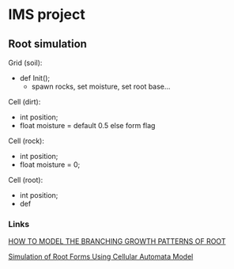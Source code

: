 # IMS project


## Root simulation

Grid (soil):
- def Init();
    - spawn rocks, set moisture, set root base...

Cell (dirt):
- int position;
- float moisture = default 0.5 else form flag

Cell (rock):
- int position;
- float moisture = 0;

Cell (root):
- int position;
- def 

### Links

[HOW TO MODEL THE BRANCHING GROWTH PATTERNS OF ROOT](https://pdf.sciencedirectassets.com/314898/1-s2.0-S1474667099X71187/1-s2.0-S1474667017569578/main.pdf?X-Amz-Security-Token=IQoJb3JpZ2luX2VjEEYaCXVzLWVhc3QtMSJHMEUCIQDqqSCd3K%2FOFhcKCfXsll5Hxo1a33o1Kglq9tArdkchwwIgZJCGckQnK2JFKlfxQMu7o2XZaSdWnHKShIcAm4H%2FrQYquwUIrv%2F%2F%2F%2F%2F%2F%2F%2F%2F%2FARAFGgwwNTkwMDM1NDY4NjUiDITqEVENvAqHuS8kDyqPBfES3dv33fjWwnRybIETtjqBxI2X27wMlSj4TTfLJX%2F7k%2B88TdvEebtpg1zg5Cx6XHQ32ywermzN%2BILnPB8GudEspkI4HLUbeA1eYKZIV6qhotwPkNBMvBwzIIX6Hqyk%2BWITrv87jJ6ET2Uyo60j1u2jxOnRSgHjsMZXTSLk5GNeOODhZwCFlcHUcoiu3VhZf%2BM%2FXB06QV9%2BBtIkD9wc75YeX21Erd2QAYByj5%2F6bXFWGfsXR8MNCc%2FqDvaqFbxJHTxe2Esed8Zazz14kOmnbtYOimpzmR0pfmeuc3XUaWU0hJrBmN1xxr98fdxzLDUUhc6okHXf%2B5%2FLTVKg%2B2Duk1W7J5SQE3ZJEHkaBfVGjClRkpu4QIOE6rsjhStoO1vuh3oqnBsJfzotiavZl0tbr83RWCrqS2Crp50rRbQuQxsN0UGq94cFplonqjrPpKM%2BfvKV%2F%2FsD4OHxaPaoY4og3HluftxvU%2BwTxXS9k6h9i%2BcKqac8vBgs2N38d5Fr%2BmT3fEOx1FSQHIM968yWvrF5Fosx%2BNu89gzAwB4shbDAO%2FawpuU0XAc9W2G1zNuekJq5C%2BwH1BRA98ZjBDQux3KPtnIfJpcXqgycSpqMdih2pWuXA7l%2FLq66qT7nMqQMVSnI1hsTmj75AoB9DqErdRZ5leVitV%2B%2BrhdjEvUmtW4otFootwdSEdF3gZBUwM9JoxoG05KK%2BtOPTXoKdLUAZTXxLLV0Sji6HEPxG6IIyIOQnqPzUuKYDmwJ6DacJRyIYqNFHrwOxjVtH7eok%2Fc%2FQdI6q4RF80d2kCyiFTAWyio%2B6MzRomAtsWwMWlwr2nfkTZKI2yc611aLvbEYam9k6UWtKRNnTZPeBVVfcvoJYkD7nHUw6u7IqwY6sQHP8Yj32LtycDP4BogFsyZP%2Bc4YsVyIYuKxGU0S36ygzwN6qlySjVsFwyPdgSSuCqo70%2FCcCBoVVojrvOiSvsogBdQIML86pcl9DecRsfki9KTRtq44M7XW9cFr29w4mowoiX93IaW19MBgPjFL1GZhZmBaErJtllNrypfZy2cwrGoqlJMoK%2B%2FS7JR2JYsATQg3U%2FwFhr3BlWlREVwza68fPckhjaj%2B3xtmq9C4A1Y3VMI%3D&X-Amz-Algorithm=AWS4-HMAC-SHA256&X-Amz-Date=20231207T214725Z&X-Amz-SignedHeaders=host&X-Amz-Expires=300&X-Amz-Credential=ASIAQ3PHCVTYSVM2U5UX%2F20231207%2Fus-east-1%2Fs3%2Faws4_request&X-Amz-Signature=52e53f622a67524aca2a03d531aa36881c69e571044fd28d86c1af04bfb4ba62&hash=e035ad65f4310490641f60aebbb5a0fa2fd0bc8bf82bfe153d4263e562a4d426&host=68042c943591013ac2b2430a89b270f6af2c76d8dfd086a07176afe7c76c2c61&pii=S1474667017569578&tid=spdf-ae6060bd-84b9-401e-859c-afb18d9d5581&sid=738554af82b7484c2b1a54708bd5ce19c97agxrqa&type=client&tsoh=d3d3LnNjaWVuY2VkaXJlY3QuY29t&ua=191f5652550005515902&rr=831ff78c8cf7b377&cc=cz)

[Simulation of Root Forms Using Cellular Automata Model](https://watermark.silverchair.com/070013_1_online.pdf?token=AQECAHi208BE49Ooan9kkhW_Ercy7Dm3ZL_9Cf3qfKAc485ysgAABYEwggV9BgkqhkiG9w0BBwagggVuMIIFagIBADCCBWMGCSqGSIb3DQEHATAeBglghkgBZQMEAS4wEQQMgB2q2ZqxQHJ6xhGzAgEQgIIFNFc4mX8fKG4WqeTzUwV-oy6oKUOy70tiVAxdVjhRWo5Y7EELpzimjrO7JCW3aklq7u2MWG7BGcTSBCQVCtDIVFUpnXSxqxMULQyJm3H86s-sqsSJ0EMU4LDDv6-0FleJaaPFOkQ0JYmQwUoB2b74OZy1bt4VSMXfwBGarXm3MmnJrHCACz78jzoH-0NJwW1c4xdVQo3eJN8GQvNvDIUnyqqDb_f3ek6k_dpnQXchbKukK5NG19xyFFBBgS4JaPDFKA47ZvqLpBRKb9P0m8PSz3jBSWZEkm3Bgo7yluDoJWArMJk1OllVMZJ372M74G3HG7LYU4Vlbcw134xO5c94vUn57VsRLZt-Ii1bZciqEqDNwnd3nwNIYo3z2GSyNRwqXTIFc5tlMu60jVyludc8GrkdhKP4xOmJXj6pHAIqB0f1XUvo3-7snIzS9kf04ZPZtbGCFmG6tJisKN9ky2YEq2nab_TdyKui1EJeW9O8QkSwh0zTzRKHLUZFLXvggxKF5f3dXQNmp4QykKqhlFahaJN4ncpwRpu8JA5OYJbQnGDQU0r7kb5iotgL1q3Bc5anxTcObuW_pk4hqCY6nSVhLG9hS1keFtjRlznyMvKzNWEz9S2C5oKcly1RTPxV00bXuEd-KyP7lZX9m3BzRYFsAIi3Z17XX1zr9wMt6x2TbUvxLhN4cxVNoTCOO3zI_astaMdeWIwm1QvPG_rs_gu7xjJ7ry97ZCru-vEa22e5MnRidd0TtrZbSnRMqb2IZFyP-GR5m_YwZSOmQ9wrzke3JBSqD0yfj4frquN7xMKnEvWdgffo0PFMr0FLyzLcj96SKedBtDlfQQuRZCp6qUiWv9fT1fOYJ_EOJCMxc8DI9UuIQ6I1hWTIk5tLd200mvJnCpjHEZC-RNy5rvXzmPTDkTb9NoenuI31dC2qdOe1G2SStra1j7kqrmrp-lX7OW-qcIbGYFYXNAoAzuUkFQNtbn_C37tu5sHB4KPmhFoRYd8bFpF3V26twVTtxRCo-bjyGzI-vQqXQ5TegYDY6bxnzKAlk52tw_f9UoUhuCFCCTjBETlz8SkKwy_2umsuSbBZXbTrgvyTC38b0z3xJivIKgv-sVI6YHs5u1PqDPZwKSLbdCMQK5Zjz4c5fK-rC2yCKJSymDJJvUSmo0XxL-g_aQch5VnhsNNllU_h9ZX18zHxTMMh_GaMBo02-20p3EFYnKBuemFqhb5TxGUiITNCuM2A4vt9I7wg6ayENLZiNNZ3plnM-zS7MCDfOf-G9f4Zdidb14swPb0UNNbSyIo1k8agP0okXKJnJrvAsUoXz1laKmJ1nG22MnwPbagVKPlDn5TPCfvu1UHyi45_u51iu6E2ZvDv95eKT-mHepiuxk7zs0ARRHR1eW5i-WWNbJ72A1nOKlRV_MWVoF48LmndeSCipyQyxlcxEO_rYCEBfTYsSV35ss1xmrve9tpvhsXuoGEV_DXhRT5ZTEsLD80d3-liDZHkZWn4ggY2ogNZQgu4iIOC3N7yPvHj7O7qeGfpXMwlGmCBEZca0z11Q6MxoVMSiSgo5z1nkmlZVyFHS_0B_28ZLDt_JDZ2mVhdFUK-Tod4jk83VNODWuGElyPDinn1E3J309jvhxu9z7WjMsMmNPhM1quN9P7EVz674KmWQoyzXPU-4yvbuZRad1TnYtfn9w1mwxIfdOgdBQ3Ph342iuEQoAuvL9pkQzRx02k9MHVrnRs20tAroqAi283eRsTKRXpkOEoHdsa4lWE-5lvoQVGhHQ)